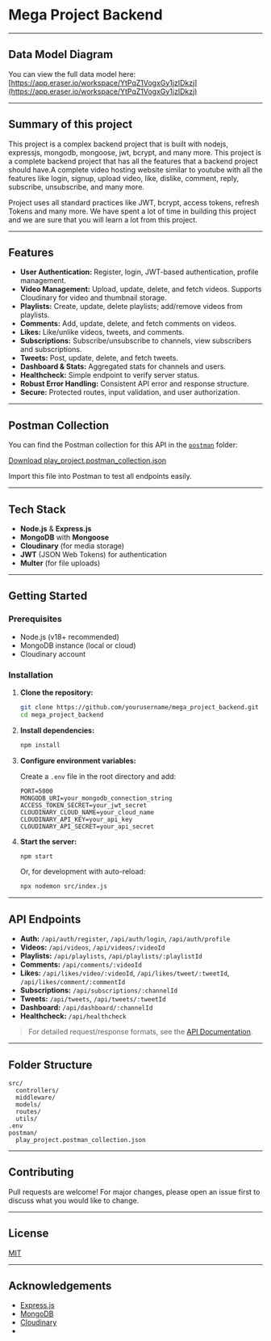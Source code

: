 # Mega Project Backend

---

## Data Model Diagram

You can view the full data model here:  
[https://app.eraser.io/workspace/YtPqZ1VogxGy1jzIDkzj](https://app.eraser.io/workspace/YtPqZ1VogxGy1jzIDkzj)

---

## Summary of this project

This project is a complex backend project that is built with nodejs, expressjs, mongodb, mongoose, jwt, bcrypt, and many more. This project is a complete backend project that has all the features that a backend project should have.A complete video hosting website similar to youtube with all the features like login, signup, upload video, like, dislike, comment, reply, subscribe, unsubscribe, and many more.

Project uses all standard practices like JWT, bcrypt, access tokens, refresh Tokens and many more. We have spent a lot of time in building this project and we are sure that you will learn a lot from this project.

---

## Features

- **User Authentication:** Register, login, JWT-based authentication, profile management.
- **Video Management:** Upload, update, delete, and fetch videos. Supports Cloudinary for video and thumbnail storage.
- **Playlists:** Create, update, delete playlists; add/remove videos from playlists.
- **Comments:** Add, update, delete, and fetch comments on videos.
- **Likes:** Like/unlike videos, tweets, and comments.
- **Subscriptions:** Subscribe/unsubscribe to channels, view subscribers and subscriptions.
- **Tweets:** Post, update, delete, and fetch tweets.
- **Dashboard & Stats:** Aggregated stats for channels and users.
- **Healthcheck:** Simple endpoint to verify server status.
- **Robust Error Handling:** Consistent API error and response structure.
- **Secure:** Protected routes, input validation, and user authorization.

---

## Postman Collection

You can find the Postman collection for this API in the [`postman`](postman/) folder:

[Download play_project.postman_collection.json](postman/play_project.postman_collection.json)

Import this file into Postman to test all endpoints easily.

---

## Tech Stack

- **Node.js** & **Express.js**
- **MongoDB** with **Mongoose**
- **Cloudinary** (for media storage)
- **JWT** (JSON Web Tokens) for authentication
- **Multer** (for file uploads)

---

## Getting Started

### Prerequisites

- Node.js (v18+ recommended)
- MongoDB instance (local or cloud)
- Cloudinary account

### Installation

1. **Clone the repository:**

   ```sh
   git clone https://github.com/yourusername/mega_project_backend.git
   cd mega_project_backend
   ```

2. **Install dependencies:**

   ```sh
   npm install
   ```

3. **Configure environment variables:**

   Create a `.env` file in the root directory and add:

   ```
   PORT=5000
   MONGODB_URI=your_mongodb_connection_string
   ACCESS_TOKEN_SECRET=your_jwt_secret
   CLOUDINARY_CLOUD_NAME=your_cloud_name
   CLOUDINARY_API_KEY=your_api_key
   CLOUDINARY_API_SECRET=your_api_secret
   ```

4. **Start the server:**
   ```sh
   npm start
   ```
   Or, for development with auto-reload:
   ```sh
   npx nodemon src/index.js
   ```

---

## API Endpoints

- **Auth:** `/api/auth/register`, `/api/auth/login`, `/api/auth/profile`
- **Videos:** `/api/videos`, `/api/videos/:videoId`
- **Playlists:** `/api/playlists`, `/api/playlists/:playlistId`
- **Comments:** `/api/comments/:videoId`
- **Likes:** `/api/likes/video/:videoId`, `/api/likes/tweet/:tweetId`, `/api/likes/comment/:commentId`
- **Subscriptions:** `/api/subscriptions/:channelId`
- **Tweets:** `/api/tweets`, `/api/tweets/:tweetId`
- **Dashboard:** `/api/dashboard/:channelId`
- **Healthcheck:** `/api/healthcheck`

> For detailed request/response formats, see the [API Documentation](#).

---

## Folder Structure

```
src/
  controllers/
  middleware/
  models/
  routes/
  utils/
.env
postman/
  play_project.postman_collection.json
```

---

## Contributing

Pull requests are welcome! For major changes, please open an issue first to discuss what you would like to change.

---

## License

[MIT](LICENSE)

---

## Acknowledgements

- [Express.js](https://expressjs.com/)
- [MongoDB](https://www.mongodb.com/)
- [Cloudinary](https://cloudinary.com/)
-
